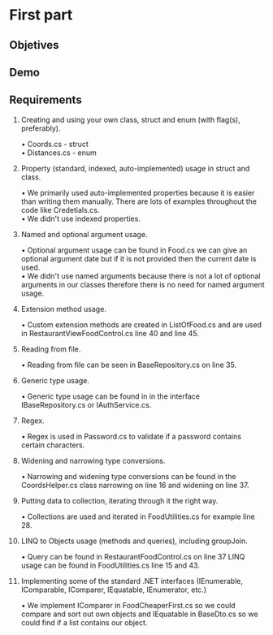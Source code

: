 # First part

## Objetives

## Demo

## Requirements

1. Creating and using your own class, struct and enum (with flag(s), preferably).

	• Coords.cs - struct\
	• Distances.cs - enum 

2. Property (standard, indexed, auto-implemented) usage in struct and class.

	• We primarily used auto-implemented properties because it is easier than writing them manually. There are lots of examples throughout the code like Credetials.cs.\
	• We didn't use indexed properties.

3. Named and optional argument usage.

	• Optional argument usage can be found in Food.cs we can give an optional argument date but if it is not provided then the current date is used.\
	• We didn't use named arguments because there is not a lot of optional arguments in our classes therefore there is no need for named argument usage.
	
4. Extension method usage.

	• Custom extension methods are created in ListOfFood.cs and are used in RestaurantViewFoodControl.cs line 40 and line 45.

5. Reading from file.

	• Reading from file can be seen in BaseRepository.cs on line 35.

6. Generic type usage.

	• Generic type usage can be found in in the interface IBaseRepository.cs or IAuthService.cs.

7. Regex.

	• Regex is used in Password.cs to validate if a password contains certain characters.

8. Widening and narrowing type conversions.

	• Narrowing and widening type conversions can be found in the CoordsHelper.cs class narrowing on line 16 and widening on line 37.

9. Putting data to collection, iterating through it the right way.

	• Collections are used and iterated in FoodUtilities.cs for example line 28.

10. LINQ to Objects usage (methods and queries), including groupJoin.

	• Query can be found in RestaurantFoodControl.cs on line 37 LINQ usage can be found in FoodUtilities.cs line 15 and 43.

11. Implementing some of the standard .NET interfaces (IEnumerable, IComparable, IComparer, IEquatable, IEnumerator, etc.)

	• We implement IComparer in FoodCheaperFirst.cs so we could compare and sort out own objects and IEquatable in BaseDto.cs so we could find if a list contains our object.